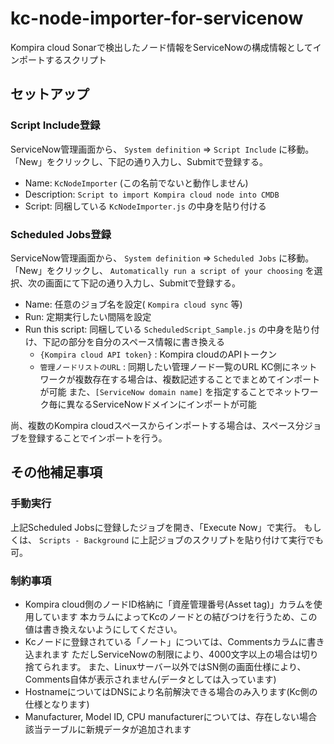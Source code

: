# kc-node-importer-for-servicenow

Kompira cloud Sonarで検出したノード情報をServiceNowの構成情報としてインポートするスクリプト

## セットアップ

### Script Include登録

ServiceNow管理画面から、 `System definition` => `Script Include` に移動。
「New」をクリックし、下記の通り入力し、Submitで登録する。

- Name: `KcNodeImporter` (この名前でないと動作しません)
- Description: `Script to import Kompira cloud node into CMDB`
- Script: 同梱している `KcNodeImporter.js` の中身を貼り付ける

### Scheduled Jobs登録

ServiceNow管理画面から、 `System definition` => `Scheduled Jobs` に移動。
「New」をクリックし、 `Automatically run a script of your choosing` を選択、次の画面にて下記の通り入力し、Submitで登録する。

- Name: 任意のジョブ名を設定( `Kompira cloud sync` 等)
- Run: 定期実行したい間隔を設定
- Run this script: 同梱している `ScheduledScript_Sample.js` の中身を貼り付け、下記の部分を自分のスペース情報に書き換える
    - `{Kompira cloud API token}` : Kompira cloudのAPIトークン
    - `管理ノードリストのURL` : 同期したい管理ノード一覧のURL
      KC側にネットワークが複数存在する場合は、複数記述することでまとめてインポートが可能
      また、`[ServiceNow domain name]` を指定することでネットワーク毎に異なるServiceNowドメインにインポートが可能

尚、複数のKompira cloudスペースからインポートする場合は、スペース分ジョブを登録することでインポートを行う。


## その他補足事項

### 手動実行

上記Scheduled Jobsに登録したジョブを開き、「Execute Now」で実行。
もしくは、 `Scripts - Background` に上記ジョブのスクリプトを貼り付けて実行でも可。

### 制約事項

- Kompira cloud側のノードID格納に「資産管理番号(Asset tag)」カラムを使用しています
  本カラムによってKcのノードとの結びつけを行うため、この値は書き換えないようにしてください。
- Kcノードに登録されている「ノート」については、Commentsカラムに書き込まれます
  ただしServiceNowの制限により、4000文字以上の場合は切り捨てられます。
  また、Linuxサーバー以外ではSN側の画面仕様により、Comments自体が表示されません(データとしては入っています)
- HostnameについてはDNSにより名前解決できる場合のみ入ります(Kc側の仕様となります)
- Manufacturer, Model ID, CPU manufacturerについては、存在しない場合該当テーブルに新規データが追加されます
